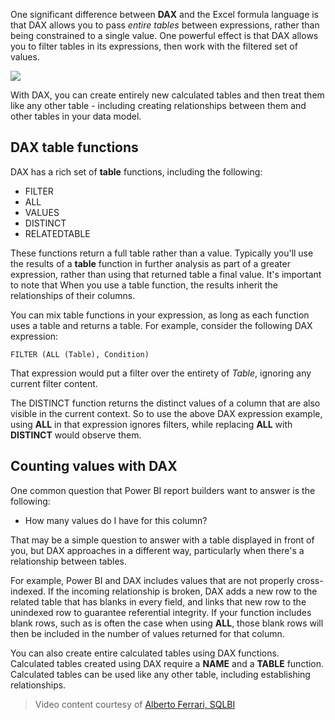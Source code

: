 One significant difference between **DAX** and the Excel formula language is that DAX allows you to pass *entire tables* between expressions, rather than being constrained to a single value. One powerful effect is that DAX allows you to filter tables in its expressions, then work with the filtered set of values.

![](media/7-6-dax-tables-and-filtering/dax-tables-filtering_1.png)

With DAX, you can create entirely new calculated tables and then treat them like any other table - including creating relationships between them and other tables in your data model.

## DAX table functions
DAX has a rich set of **table** functions, including the following:

* FILTER
* ALL
* VALUES
* DISTINCT
* RELATEDTABLE

These functions return a full table rather than a value. Typically you'll use the results of a **table** function in further analysis as part of a greater expression, rather than using that returned table a final value. It's important to note that When you use a table function, the results inherit the relationships of their columns.

You can mix table functions in your expression, as long as each function uses a table and returns a table. For example, consider the following DAX expression:

    FILTER (ALL (Table), Condition)

That expression would put a filter over the entirety of *Table*, ignoring any current filter content.

The DISTINCT function returns the distinct values of a column that are also visible in the current context. So to use the above DAX expression example, using **ALL** in that expression ignores filters, while replacing **ALL** with **DISTINCT** would observe them.

## Counting values with DAX
One common question that Power BI report builders want to answer is the following:

* How many values do I have for this column?

That may be a simple question to answer with a table displayed in front of you, but DAX approaches in a different way, particularly when there's a relationship between tables.

For example, Power BI and DAX includes values that are not properly cross-indexed. If the incoming relationship is broken, DAX adds a new row to the related table that has blanks in every field, and links that new row to the unindexed row to guarantee referential integrity. If your function includes blank rows, such as is often the case when using **ALL**, those blank rows will then be included in the number of values returned for that column.

You can also create entire calculated tables using DAX functions. Calculated tables created using DAX require a **NAME** and a **TABLE** function. Calculated tables can be used like any other table, including establishing relationships.

> Video content courtesy of [Alberto Ferrari, SQLBI](https://www.sqlbi.com/learning-dax)
> 
> 

